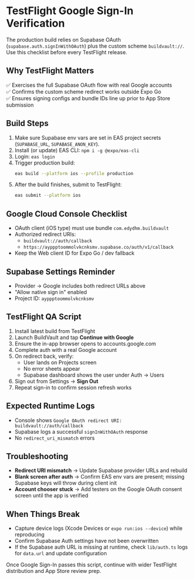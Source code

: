 # TestFlight Google Sign-In Verification

The production build relies on Supabase OAuth (`supabase.auth.signInWithOAuth`) plus the custom scheme `buildvault://`. Use this checklist before every TestFlight release.

## Why TestFlight Matters

✅ Exercises the full Supabase OAuth flow with real Google accounts  
✅ Confirms the custom scheme redirect works outside Expo Go  
✅ Ensures signing configs and bundle IDs line up prior to App Store submission  

## Build Steps

1. Make sure Supabase env vars are set in EAS project secrets (`SUPABASE_URL`, `SUPABASE_ANON_KEY`).
2. Install (or update) EAS CLI: `npm i -g @expo/eas-cli`
3. Login: `eas login`
4. Trigger production build:
   ```bash
   eas build --platform ios --profile production
   ```
5. After the build finishes, submit to TestFlight:
   ```bash
   eas submit --platform ios
   ```

## Google Cloud Console Checklist
- OAuth client (iOS type) must use bundle `com.edydhm.buildvault`
- Authorized redirect URIs:
  - `buildvault://auth/callback`
  - `https://ayppptoommolvkcnksmv.supabase.co/auth/v1/callback`
- Keep the Web client ID for Expo Go / dev fallback

## Supabase Settings Reminder
- Provider → Google includes both redirect URLs above
- "Allow native sign in" enabled
- Project ID: `ayppptoommolvkcnksmv`

## TestFlight QA Script
1. Install latest build from TestFlight
2. Launch BuildVault and tap **Continue with Google**
3. Ensure the in-app browser opens to accounts.google.com
4. Complete auth with a real Google account
5. On redirect back, verify:
   - User lands on Projects screen
   - No error sheets appear
   - Supabase dashboard shows the user under Auth → Users
6. Sign out from Settings → **Sign Out**
7. Repeat sign-in to confirm session refresh works

## Expected Runtime Logs
- Console shows `Google OAuth redirect URI: buildvault://auth/callback`
- Supabase logs a successful `signInWithOAuth` response
- No `redirect_uri_mismatch` errors

## Troubleshooting
- **Redirect URI mismatch** → Update Supabase provider URLs and rebuild
- **Blank screen after auth** → Confirm EAS env vars are present; missing Supabase keys will throw during client init
- **Account chooser stuck** → Add testers on the Google OAuth consent screen until the app is verified

## When Things Break
- Capture device logs (Xcode Devices or `expo run:ios --device`) while reproducing
- Confirm Supabase Auth settings have not been overwritten
- If the Supabase auth URL is missing at runtime, check `lib/auth.ts` logs for `data.url` and update configuration

Once Google Sign-In passes this script, continue with wider TestFlight distribution and App Store review prep.
